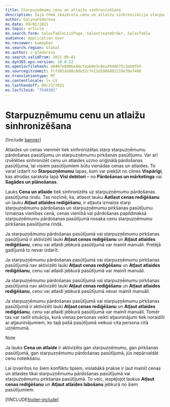 ```yaml
---
title: Starpuzņēmumu cenu un atlaižu sinhronizēšana
description: Šajā tēmā skaidrota cenu un atlaižu sinhronizācija starpuzņēmumu pārdošanas un pirkšanas pasūtījumiem
author: GalynaFedorova
ms.date: 09/01/2021
ms.topic: article
ms.search.form: SalesTableListPage, SalesCreateOrder, SalesTable
audience: Application User
ms.reviewer: kamaybac
ms.search.region: Global
ms.author: v-gfedorova
ms.search.validFrom: 2021-09-01
ms.dyn365.ops.version: 10.0.22
ms.openlocfilehash: a9467e8d06a44cfaab9e3c8ea3944675c3eb8fb5
ms.sourcegitcommit: fcfd85a508c0de52cfe11d1986892219e39ef406
ms.translationtype: MT
ms.contentlocale: lv-LV
ms.lasthandoff: 09/23/2021
ms.locfileid: "7548391"
---
```

# <a name="synchronize-intercompany-prices-and-discounts"></a>Starpuzņēmumu cenu un atlaižu sinhronizēšana

[!include [banner](../../includes/banner.md)]

Atlaides un cenas vienmēr tiek sinhronizētas starp starpuzņēmumu pārdošanas pasūtījumu un starpuzņēmumu pirkšanas pasūtījumu. Var arī izvēlēties sinhronizēt cenu un atlaides uz/no oriģinālā pārdošanas pasūtījuma, lai visiem pasūtījumiem būtu vienādas cenas un atlaides. To varat izdarīt no **Starpuzņēmumu** lapas, kam var piekļūt no cilnes **Vispārīgi**, kas atrodas saraksta lapā **Visi debitori** – no **Pārdošanas un mārketinga** vai **Sagādes un plānošanas**.

Lauks **Cena un atlaide** tiek sinhronizēts uz starpuzņēmumu pārdošanas pasūtījuma rindu. Tas nozīmē, ka, atlasot lauku **Aatlaut cenas rediģēšanu** un lauku **Atļaut atlaides rediģēšanu**, ir atļauta izmaiņa starp starpuzņēmumu pārdošanas un starpuzņēmumu pirkšanas pasūtījumu. Izmaiņas vienības cenā, cenas vienībā vai pārdošanas papildmaksā starpuzņēmumu pārdošanas pasūtījumā nosaka cenu starpuzņēmumu pirkšanas pasūtījuma rindā.

Ja starpuzņēmumu pārdošanas pasūtījumā vai starpuzņēmumu pirkšanas pasūtījumā ir aktivizēti lauki **Atļaut cenas rediģēšanu** un **Atļaut atlaides rediģēšanu**, cenu vai atlaidi jebkurā pasūtījumā var mainīt manuāli. Pretējā gadījumā to nevar izdarīt.

Ja starpuzņēmumu pārdošanas pasūtījumā vai starpuzņēmumu pirkšanas pasūtījumā nav aktivizēti lauki **Atļaut cenas rediģēšanu** un **Atļaut atlaides rediģēšanu**, cenu vai atlaidi jebkurā pasūtījumā var mainīt manuāli.

Ja starpuzņēmumu pārdošanas pasūtījumā vai starpuzņēmumu pirkšanas pasūtījumā nav aktivizēti lauki **Atļaut cenas rediģēšanu** un **Atļaut atlaides rediģēšanu**, cenu vai atlaidi jebkurā pasūtījumā nevar mainīt manuāli.

Ja starpuzņēmumu pārdošanas pasūtījumā vai starpuzņēmumu pirkšanas pasūtījumā ir aktivizēti lauki **Atļaut cenas rediģēšanu** un **Atļaut atlaides rediģēšanu**, cenu vai atlaidi jebkurā pasūtījumā var mainīt manuāli. Tomēr tas var radīt situāciju, kurā vienas personas veikti atjauninājumi tiek noraidīti ar atjauninājumiem, ko tajā pašā pasūtījumā veikusi cita persona citā uzņēmumā.

> [!NOTE]
> Ja lauks **Cena un atlaide** ir aktivizēts gan starpuzņēmumu, gan pirkšanas pasūtījumā, gan starpuzņēmumu pārdošanas pasūtījumā, jūs nepārvaldāt cenu noteikšanu.

Lai izvairītos no šiem konfliktu tipiem, vislabākā prakse ir ļaut mainīt cenas un atlaides tikai starpuzņēmumu pārdošanas pasūtījumā vai starpuzņēmumu pirkšanas pasūtījumā. To veic, iespējojot laukus **Atļaut cenas rediģēšanu** un **Atļaut atlaides labošanu** jebkurā no šiem pasūtījumiem.

[!INCLUDE[footer-include](../../includes/footer-banner.md)]
